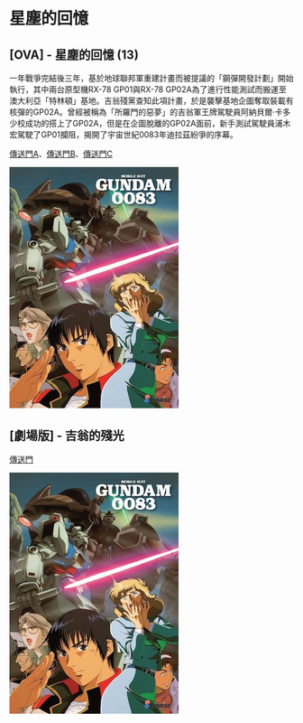 # 星塵的回憶
## [OVA] - 星塵的回憶 (13)
  一年戰爭完結後三年，基於地球聯邦軍重建計畫而被提議的「鋼彈開發計劃」開始執行，其中兩台原型機RX-78 GP01與RX-78 GP02A為了進行性能測試而搬運至澳大利亞「特林頓」基地。吉翁殘黨查知此項計畫，於是襲擊基地企圖奪取裝載有核彈的GP02A。曾經被稱為「所羅門的惡夢」的吉翁軍王牌駕駛員阿納貝爾·卡多少校成功的搭上了GP02A，但是在企圖脫離的GP02A面前，新手測試駕駛員浦木宏駕駛了GP01攔阻，揭開了宇宙世紀0083年迪拉茲紛爭的序幕。

  [傳送門A](https://www.xgcartoon.com/video/jidongzhanshigaoda0083_xingchendehuiyiriyu-shilizhaofuyeyouyouji/h8YFjc9Ge9.html)、[傳送門B](https://agdm.tv/vod/9982.html)、[傳送門C](https://www.bilibili.com/video/BV1GW411v743)

  ![機動戰士鋼彈 星塵的回憶](/images/uc/uc0083/uc0083-stardustMemory/uc0083-stardustMemory-1.jpeg)

## [劇場版] - 吉翁的殘光
  [傳送門]()

  ![吉翁的殘光](/images/uc/uc0083/uc0083-stardustMemory/uc0083-stardustMemory-1.jpeg)
